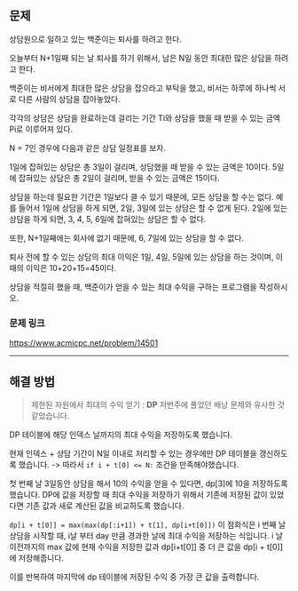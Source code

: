 ## 문제

상담원으로 일하고 있는 백준이는 퇴사를 하려고 한다.

오늘부터 N+1일째 되는 날 퇴사를 하기 위해서, 남은 N일 동안 최대한 많은 상담을 하려고 한다.

백준이는 비서에게 최대한 많은 상담을 잡으라고 부탁을 했고, 비서는 하루에 하나씩 서로 다른 사람의 상담을 잡아놓았다.

각각의 상담은 상담을 완료하는데 걸리는 기간 Ti와 상담을 했을 때 받을 수 있는 금액 Pi로 이루어져 있다.

N = 7인 경우에 다음과 같은 상담 일정표를 보자.


1일에 잡혀있는 상담은 총 3일이 걸리며, 상담했을 때 받을 수 있는 금액은 10이다. 5일에 잡혀있는 상담은 총 2일이 걸리며, 받을 수 있는 금액은 15이다.

상담을 하는데 필요한 기간은 1일보다 클 수 있기 때문에, 모든 상담을 할 수는 없다. 예를 들어서 1일에 상담을 하게 되면, 2일, 3일에 있는 상담은 할 수 없게 된다. 2일에 있는 상담을 하게 되면, 3, 4, 5, 6일에 잡혀있는 상담은 할 수 없다.

또한, N+1일째에는 회사에 없기 때문에, 6, 7일에 있는 상담을 할 수 없다.

퇴사 전에 할 수 있는 상담의 최대 이익은 1일, 4일, 5일에 있는 상담을 하는 것이며, 이때의 이익은 10+20+15=45이다.

상담을 적절히 했을 때, 백준이가 얻을 수 있는 최대 수익을 구하는 프로그램을 작성하시오.

### 문제 링크

https://www.acmicpc.net/problem/14501

---

## 해결 방법

> 제한된 자원에서 최대의 수익 얻기 : **DP**
> 저번주에 풀었던 배낭 문제와 유사한 것 같았습니다. 

DP 테이블에 해당 인덱스 날까지의 최대 수익을 저장하도록 했습니다. 

현재 인덱스 + 상담 기간이 N일 이내로 처리할 수 있는 경우에만 DP 테이블을 갱신하도록 했습니다. 
-> 따라서 `if i + t[0] <= N:` 조건을 만족해야했습니다.

첫 번째 날 3일동안 상담을 해서 10의 수익을 얻을 수 있다면, dp[3]에 10을 저장하도록 했습니다. 
DP에 값을 저장할 때 최대 수익을 저장하기 위해서 기존에 저장된 값이 있었다면 기존 값과 새로 계산된 값을 비교하도록 했습니다.

`dp[i + t[0]] = max(max(dp[:i+1]) + t[1], dp[i+t[0]])` 이 점화식은 i 번째 날 상담을 시작할 때, i날 부터 day 만큼 경과한 날에 최대 수익을 저장하는 식입니다.
i 날 이전까지의 max 값에 현재 수익을 저장한 값과 dp[i+t[0]] 중 더 큰 값을 dp[i + t[0]] 에 저장해줍니다.

이를 반복하여 마지막에 dp 테이블에 저장된 수익 중 가장 큰 값을 출력합니다.